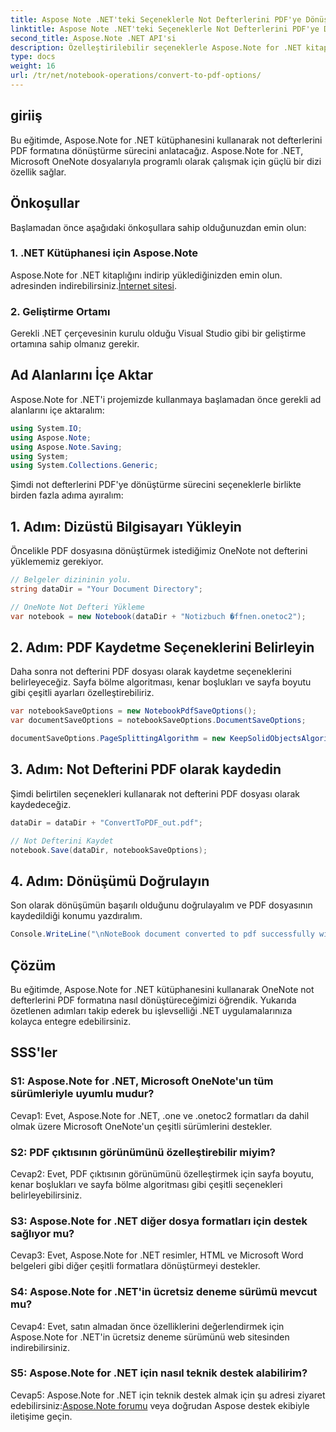 ```yaml
---
title: Aspose Note .NET'teki Seçeneklerle Not Defterlerini PDF'ye Dönüştürün
linktitle: Aspose Note .NET'teki Seçeneklerle Not Defterlerini PDF'ye Dönüştürün
second_title: Aspose.Note .NET API'si
description: Özelleştirilebilir seçeneklerle Aspose.Note for .NET kitaplığını kullanarak Microsoft OneNote not defterlerini PDF formatına nasıl dönüştüreceğinizi öğrenin.
type: docs
weight: 16
url: /tr/net/notebook-operations/convert-to-pdf-options/
---
```

## giriiş

Bu eğitimde, Aspose.Note for .NET kütüphanesini kullanarak not defterlerini PDF formatına dönüştürme sürecini anlatacağız. Aspose.Note for .NET, Microsoft OneNote dosyalarıyla programlı olarak çalışmak için güçlü bir dizi özellik sağlar.

## Önkoşullar

Başlamadan önce aşağıdaki önkoşullara sahip olduğunuzdan emin olun:

### 1. .NET Kütüphanesi için Aspose.Note
 Aspose.Note for .NET kitaplığını indirip yüklediğinizden emin olun. adresinden indirebilirsiniz.[İnternet sitesi](https://releases.aspose.com/note/net/).

### 2. Geliştirme Ortamı
Gerekli .NET çerçevesinin kurulu olduğu Visual Studio gibi bir geliştirme ortamına sahip olmanız gerekir.

## Ad Alanlarını İçe Aktar

Aspose.Note for .NET'i projemizde kullanmaya başlamadan önce gerekli ad alanlarını içe aktaralım:

```csharp
using System.IO;
using Aspose.Note;
using Aspose.Note.Saving;
using System;
using System.Collections.Generic;
```

Şimdi not defterlerini PDF'ye dönüştürme sürecini seçeneklerle birlikte birden fazla adıma ayıralım:

## 1. Adım: Dizüstü Bilgisayarı Yükleyin

Öncelikle PDF dosyasına dönüştürmek istediğimiz OneNote not defterini yüklememiz gerekiyor.

```csharp
// Belgeler dizininin yolu.
string dataDir = "Your Document Directory";

// OneNote Not Defteri Yükleme
var notebook = new Notebook(dataDir + "Notizbuch �ffnen.onetoc2");
```

## 2. Adım: PDF Kaydetme Seçeneklerini Belirleyin

Daha sonra not defterini PDF dosyası olarak kaydetme seçeneklerini belirleyeceğiz. Sayfa bölme algoritması, kenar boşlukları ve sayfa boyutu gibi çeşitli ayarları özelleştirebiliriz.

```csharp
var notebookSaveOptions = new NotebookPdfSaveOptions();
var documentSaveOptions = notebookSaveOptions.DocumentSaveOptions;

documentSaveOptions.PageSplittingAlgorithm = new KeepSolidObjectsAlgorithm();
```

## 3. Adım: Not Defterini PDF olarak kaydedin

Şimdi belirtilen seçenekleri kullanarak not defterini PDF dosyası olarak kaydedeceğiz.

```csharp
dataDir = dataDir + "ConvertToPDF_out.pdf";

// Not Defterini Kaydet
notebook.Save(dataDir, notebookSaveOptions);
```

## 4. Adım: Dönüşümü Doğrulayın

Son olarak dönüşümün başarılı olduğunu doğrulayalım ve PDF dosyasının kaydedildiği konumu yazdıralım.

```csharp
Console.WriteLine("\nNoteBook document converted to pdf successfully with save options.\nFile saved at " + dataDir);
```

## Çözüm

Bu eğitimde, Aspose.Note for .NET kütüphanesini kullanarak OneNote not defterlerini PDF formatına nasıl dönüştüreceğimizi öğrendik. Yukarıda özetlenen adımları takip ederek bu işlevselliği .NET uygulamalarınıza kolayca entegre edebilirsiniz.

## SSS'ler

### S1: Aspose.Note for .NET, Microsoft OneNote'un tüm sürümleriyle uyumlu mudur?

Cevap1: Evet, Aspose.Note for .NET, .one ve .onetoc2 formatları da dahil olmak üzere Microsoft OneNote'un çeşitli sürümlerini destekler.

### S2: PDF çıktısının görünümünü özelleştirebilir miyim?

Cevap2: Evet, PDF çıktısının görünümünü özelleştirmek için sayfa boyutu, kenar boşlukları ve sayfa bölme algoritması gibi çeşitli seçenekleri belirleyebilirsiniz.

### S3: Aspose.Note for .NET diğer dosya formatları için destek sağlıyor mu?

Cevap3: Evet, Aspose.Note for .NET resimler, HTML ve Microsoft Word belgeleri gibi diğer çeşitli formatlara dönüştürmeyi destekler.

### S4: Aspose.Note for .NET'in ücretsiz deneme sürümü mevcut mu?

Cevap4: Evet, satın almadan önce özelliklerini değerlendirmek için Aspose.Note for .NET'in ücretsiz deneme sürümünü web sitesinden indirebilirsiniz.

### S5: Aspose.Note for .NET için nasıl teknik destek alabilirim?

 Cevap5: Aspose.Note for .NET için teknik destek almak için şu adresi ziyaret edebilirsiniz:[Aspose.Note forumu](https://forum.aspose.com/c/note/28) veya doğrudan Aspose destek ekibiyle iletişime geçin.